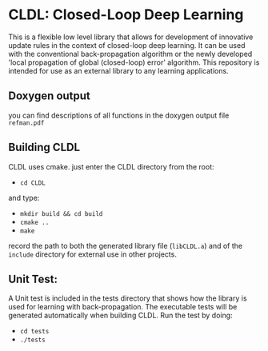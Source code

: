 # CLDL: Closed-Loop Deep Learning
 This is a flexible low level library that allows for development of innovative update rules in the context of
 closed-loop deep learning. It can be used with the conventional back-propagation algorithm or the newly developed
 'local propagation of global (closed-loop) error' algorithm. This repository is intended for use as an external
 library to any learning applications.

## Doxygen output
you can find descriptions of all functions in the doxygen output file ``refman.pdf``

## Building CLDL
CLDL uses cmake. just enter the CLDL directory from the root:
- ``cd CLDL``

and type:
- ``mkdir build && cd build``
- ``cmake ..``
- ``make``

record the path to both the generated library file (``libCLDL.a``) and of the ``include`` directory for external use in other projects.

## Unit Test:
A Unit test is included in the tests directory that shows how the library is used for learning with back-propagation. The executable tests will be generated automatically when building CLDL. Run the test by doing:
- ``cd tests``
- ``./tests``
